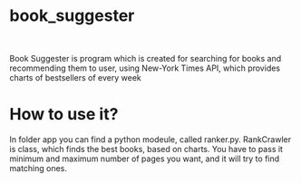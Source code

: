 # book_suggester
<br>

Book Suggester is program which is created for searching for books and recommending them to user, using 
New-York Times API, which provides charts of bestsellers of every week
<br>

# How to use it?
In folder app you can find a python modeule, called ranker.py.
RankCrawler is class, which finds the best books, based on charts.
You have to pass it minimum and maximum number of pages you want, and it will try to find matching ones.
